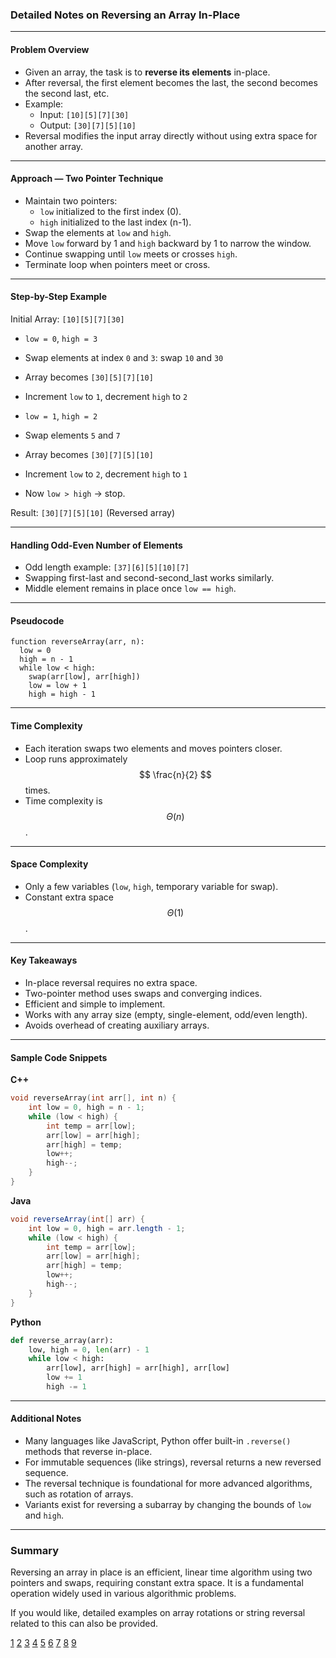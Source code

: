 ### Detailed Notes on Reversing an Array In-Place

***

#### Problem Overview
- Given an array, the task is to **reverse its elements** in-place.
- After reversal, the first element becomes the last, the second becomes the second last, etc.
- Example:
  - Input: `[10][5][7][30]`
  - Output: `[30][7][5][10]`
- Reversal modifies the input array directly without using extra space for another array.

***

#### Approach — Two Pointer Technique

- Maintain two pointers:
  - `low` initialized to the first index (0).
  - `high` initialized to the last index (n-1).
- Swap the elements at `low` and `high`.
- Move `low` forward by 1 and `high` backward by 1 to narrow the window.
- Continue swapping until `low` meets or crosses `high`.
- Terminate loop when pointers meet or cross.

***

#### Step-by-Step Example

Initial Array: `[10][5][7][30]`

- `low = 0`, `high = 3`
- Swap elements at index `0` and `3`: swap `10` and `30`
- Array becomes `[30][5][7][10]`
- Increment `low` to `1`, decrement `high` to `2`

- `low = 1`, `high = 2`
- Swap elements `5` and `7`
- Array becomes `[30][7][5][10]`
- Increment `low` to `2`, decrement `high` to `1`

- Now `low > high` → stop.

Result: `[30][7][5][10]` (Reversed array)

***

#### Handling Odd-Even Number of Elements

- Odd length example: `[37][6][5][10][7]`
- Swapping first-last and second-second_last works similarly.
- Middle element remains in place once `low == high`.

***

#### Pseudocode

```pseudo
function reverseArray(arr, n):
  low = 0
  high = n - 1
  while low < high:
    swap(arr[low], arr[high])
    low = low + 1
    high = high - 1
```

***

#### Time Complexity
- Each iteration swaps two elements and moves pointers closer.
- Loop runs approximately $$ \frac{n}{2} $$ times.
- Time complexity is $$ \Theta(n) $$.

***

#### Space Complexity
- Only a few variables (`low`, `high`, temporary variable for swap).
- Constant extra space $$ \Theta(1) $$.

***

#### Key Takeaways
- In-place reversal requires no extra space.
- Two-pointer method uses swaps and converging indices.
- Efficient and simple to implement.
- Works with any array size (empty, single-element, odd/even length).
- Avoids overhead of creating auxiliary arrays.

***

#### Sample Code Snippets

**C++**

```cpp
void reverseArray(int arr[], int n) {
    int low = 0, high = n - 1;
    while (low < high) {
        int temp = arr[low];
        arr[low] = arr[high];
        arr[high] = temp;
        low++;
        high--;
    }
}
```

**Java**

```java
void reverseArray(int[] arr) {
    int low = 0, high = arr.length - 1;
    while (low < high) {
        int temp = arr[low];
        arr[low] = arr[high];
        arr[high] = temp;
        low++;
        high--;
    }
}
```

**Python**

```python
def reverse_array(arr):
    low, high = 0, len(arr) - 1
    while low < high:
        arr[low], arr[high] = arr[high], arr[low]
        low += 1
        high -= 1
```

***

#### Additional Notes

- Many languages like JavaScript, Python offer built-in `.reverse()` methods that reverse in-place.
- For immutable sequences (like strings), reversal returns a new reversed sequence.
- The reversal technique is foundational for more advanced algorithms, such as rotation of arrays.
- Variants exist for reversing a subarray by changing the bounds of `low` and `high`.

***

### Summary

Reversing an array in place is an efficient, linear time algorithm using two pointers and swaps, requiring constant extra space. It is a fundamental operation widely used in various algorithmic problems.

If you would like, detailed examples on array rotations or string reversal related to this can also be provided.

[1](https://www.geeksforgeeks.org/dsa/program-to-reverse-an-array/)
[2](https://www.geeksforgeeks.org/dsa/program-for-array-rotation-continued-reversal-algorithm/)
[3](https://stackoverflow.com/questions/22977859/reversing-an-array-in-place)
[4](https://takeuforward.org/data-structure/reverse-a-given-array/)
[5](https://www.scaler.com/topics/reverse-an-array-in-java/)
[6](https://developer.mozilla.org/en-US/docs/Web/JavaScript/Reference/Global_Objects/Array/reverse)
[7](https://youcademy.org/reverse-an-array/)
[8](https://afteracademy.com/blog/reverse-an-array)
[9](https://www.youtube.com/watch?v=QyzcvkZgPxE)